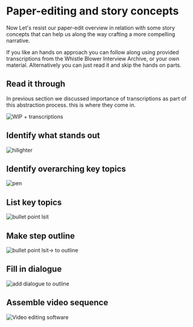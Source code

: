 # Paper-editing  and story concepts

Now Let's resist our paper-edit overview in relation with some story concepts that can help us along the way crafting a more compelling narrative. 

If you like an hands on approach you can follow along using provided transcriptions from the Whistle Blower Interview Archive, or your own material. Alternatively you can just read it and skip the hands on parts. 


## Read it through

In previous section we discussed importance of transcriptions as part of this abstraction process. this is where they come in.

![WIP + transcriptions ]()

## Identify what stands out

![hilighter]()



## Identify overarching key topics

![pen]()



## List key topics

![bullet point lsit]()

## Make step outline

![bullet point lsit-> to outline]()



## Fill in dialogue

![ add dialogue to outline]()


<!-- for more on dialogue, mckee dialogue book -->


## Assemble video sequence

![Video editing software]()